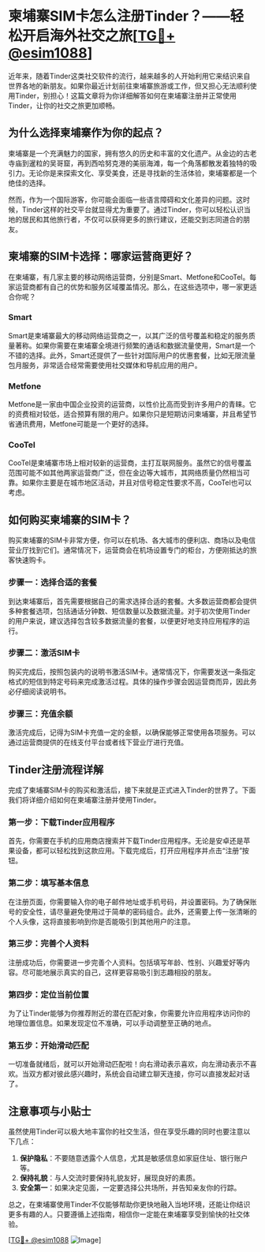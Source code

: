 # 柬埔寨SIM卡怎么注册Tinder？——轻松开启海外社交之旅[[TG💪+ @esim1088](https://t.me/s/esim1088)]

近年来，随着Tinder这类社交软件的流行，越来越多的人开始利用它来结识来自世界各地的新朋友。如果你最近计划前往柬埔寨旅游或工作，但又担心无法顺利使用Tinder，别担心！这篇文章将为你详细解答如何在柬埔寨注册并正常使用Tinder，让你的社交之旅更加顺畅。

## 为什么选择柬埔寨作为你的起点？

柬埔寨是一个充满魅力的国家，拥有悠久的历史和丰富的文化遗产。从金边的古老寺庙到暹粒的吴哥窟，再到西哈努克港的美丽海滩，每一个角落都散发着独特的吸引力。无论你是来探索文化、享受美食，还是寻找新的生活体验，柬埔寨都是一个绝佳的选择。

然而，作为一个国际游客，你可能会面临一些语言障碍和文化差异的问题。这时候，Tinder这样的社交平台就显得尤为重要了。通过Tinder，你可以轻松认识当地的居民和其他旅行者，不仅可以获得更多的旅行建议，还能交到志同道合的朋友。

## 柬埔寨的SIM卡选择：哪家运营商更好？

在柬埔寨，有几家主要的移动网络运营商，分别是Smart、Metfone和CooTel。每家运营商都有自己的优势和服务区域覆盖情况。那么，在这些选项中，哪一家更适合你呢？

### Smart

Smart是柬埔寨最大的移动网络运营商之一，以其广泛的信号覆盖和稳定的服务质量著称。如果你需要在柬埔寨全境进行频繁的通话和数据流量使用，Smart是一个不错的选择。此外，Smart还提供了一些针对国际用户的优惠套餐，比如无限流量包月服务，非常适合经常需要使用社交媒体和导航应用的用户。

### Metfone

Metfone是一家由中国企业投资的运营商，以性价比高而受到许多用户的青睐。它的资费相对较低，适合预算有限的用户。如果你只是短期访问柬埔寨，并且希望节省通讯费用，Metfone可能是一个更好的选择。

### CooTel

CooTel是柬埔寨市场上相对较新的运营商，主打互联网服务。虽然它的信号覆盖范围可能不如其他两家运营商广泛，但在金边等大城市，其网络质量仍然相当可靠。如果你主要是在城市地区活动，并且对信号稳定性要求不高，CooTel也可以考虑。

## 如何购买柬埔寨的SIM卡？

购买柬埔寨的SIM卡非常方便，你可以在机场、各大城市的便利店、商场以及电信营业厅找到它们。通常情况下，运营商会在机场设置专门的柜台，方便刚抵达的旅客快速购卡。

### 步骤一：选择合适的套餐

到达柬埔寨后，首先需要根据自己的需求选择合适的套餐。大多数运营商都会提供多种套餐选项，包括通话分钟数、短信数量以及数据流量。对于初次使用Tinder的用户来说，建议选择包含较多数据流量的套餐，以便更好地支持应用程序的运行。

### 步骤二：激活SIM卡

购买完成后，按照包装内的说明书激活SIM卡。通常情况下，你需要发送一条指定格式的短信到特定号码来完成激活过程。具体的操作步骤会因运营商而异，因此务必仔细阅读说明书。

### 步骤三：充值余额

激活完成后，记得为SIM卡充值一定的金额，以确保能够正常使用各项服务。可以通过运营商提供的在线支付平台或者线下营业厅进行充值。

## Tinder注册流程详解

完成了柬埔寨SIM卡的购买和激活后，接下来就是正式进入Tinder的世界了。下面我们将详细介绍如何在柬埔寨注册并使用Tinder。

### 第一步：下载Tinder应用程序

首先，你需要在手机的应用商店搜索并下载Tinder应用程序。无论是安卓还是苹果设备，都可以轻松找到这款应用。下载完成后，打开应用程序并点击“注册”按钮。

### 第二步：填写基本信息

在注册页面，你需要输入你的电子邮件地址或手机号码，并设置密码。为了确保账号的安全性，请尽量避免使用过于简单的密码组合。此外，还需要上传一张清晰的个人头像，这将直接影响到你是否能吸引到其他用户的注意。

### 第三步：完善个人资料

注册成功后，你需要进一步完善个人资料。包括填写年龄、性别、兴趣爱好等内容。尽可能地展示真实的自己，这样更容易吸引到志趣相投的朋友。

### 第四步：定位当前位置

为了让Tinder能够为你推荐附近的潜在匹配对象，你需要允许应用程序访问你的地理位置信息。如果发现定位不准确，可以手动调整至正确的地点。

### 第五步：开始滑动匹配

一切准备就绪后，就可以开始滑动匹配啦！向右滑动表示喜欢，向左滑动表示不喜欢。当双方都对彼此感兴趣时，系统会自动建立聊天连接，你可以直接发起对话了。

## 注意事项与小贴士

虽然使用Tinder可以极大地丰富你的社交生活，但在享受乐趣的同时也要注意以下几点：

1. **保护隐私**：不要随意透露个人信息，尤其是敏感信息如家庭住址、银行账户等。
2. **保持礼貌**：与人交流时要保持礼貌友好，展现良好的素质。
3. **安全第一**：如果决定见面，一定要选择公共场所，并告知亲友你的行踪。

总之，在柬埔寨使用Tinder不仅能够帮助你更快地融入当地环境，还能让你结识更多有趣的人。只要遵循上述指南，相信你一定能在柬埔寨享受到愉快的社交体验。

[[TG💪+ @esim1088](https://t.me/s/esim1088) ![Image](https://i.postimg.cc/4NQfJmqS/Snipaste-2025-05-13-00-14-12.png)]